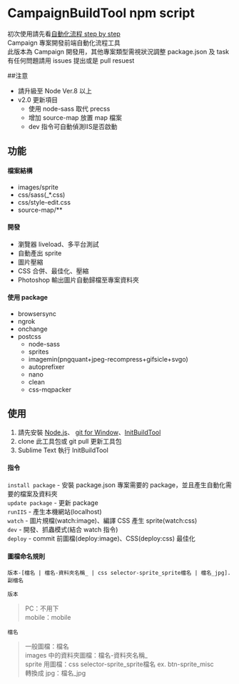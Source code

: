 CampaignBuildTool npm script
======================================================================
初次使用請先看[自動化流程 step by step](https://hackmd.io/s/S1ohqCzN)  
Campaign 專案開發前端自動化流程工具  
此版本為 Campaign 開發用，其他專案類型需視狀況調整 package.json 及 task  
有任何問題請用 issues 提出或是 pull resuest

##注意
- 請升級至 Node Ver.8 以上
- v2.0 更新項目
    - 使用 node-sass 取代 precss
    - 增加 source-map 放置 map 檔案
    - dev 指令可自動偵測IIS是否啟動

## 功能
#### 檔案結構
- images/sprite
- css/sass(_*.css)
- css/style-edit.css
- source-map/**

#### 開發
- 瀏覽器 liveload、多平台測試
- 自動產出 sprite
- 圖片壓縮
- CSS 合併、最佳化、壓縮
- Photoshop 輸出圖片自動歸檔至專案資料夾

#### 使用 package
* browsersync
* ngrok
* onchange
* postcss
    - node-sass
	- sprites
	- imagemin(pngquant+jpeg-recompress+gifsicle+svgo)
	- autoprefixer
	- nano
	- clean
	- css-mqpacker

## 使用
1. 請先安裝 [Node.js][d51f406f]、 [git for Window][2502918c]、[InitBuildTool][3]
2. clone 此工具包或 git pull 更新工具包
3. Sublime Text 執行 InitBuildTool

[d51f406f]: https://nodejs.org/en/ "Node.js"
[2502918c]: https://git-scm.com/ "git for Window"
[3]: https://github.com/isobartw-dev/InitBuildTool "InitBuildTool"

#### 指令
```install package``` - 安裝 package.json 專案需要的 package，並且產生自動化需要的檔案及資料夾  
```update package``` - 更新 package  
```runIIS``` - 產生本機網站(localhost)  
```watch``` - 圖片規檔(watch:image)、編譯 CSS 產生 sprite(watch:css)  
```dev``` - 開發、抓蟲模式(結合 watch 指令)  
```deploy``` - commit 前圖檔(deploy:image)、CSS(deploy:css) 最佳化  

#### 圖檔命名規則
```
版本-[檔名 | 檔名-資料夾名稱_ | css selector-sprite_sprite檔名 | 檔名_jpg].副檔名 
```  
``
版本
``  
>PC：不用下  
>mobile：mobile  

``檔名``
>一般圖檔：檔名  
>images 中的資料夾圖檔：檔名-資料夾名稱_  
>sprite 用圖檔：css selector-sprite_sprite檔名 ex. btn-sprite_misc  
>轉換成 jpg：檔名_jpg